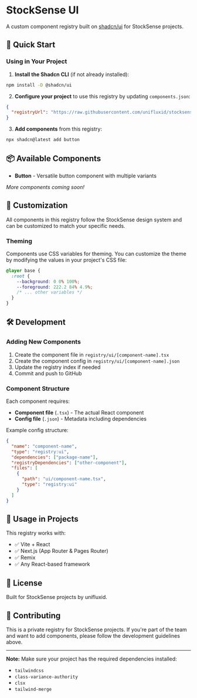 # StockSense UI

A custom component registry built on [shadcn/ui](https://ui.shadcn.com) for StockSense projects.

## 🚀 Quick Start

### Using in Your Project

1. **Install the Shadcn CLI** (if not already installed):
```bash
npm install -D @shadcn/ui
```

2. **Configure your project** to use this registry by updating `components.json`:
```json
{
  "registryUrl": "https://raw.githubusercontent.com/unifluxid/stocksense-ui/main/registry"
}
```

3. **Add components** from this registry:
```bash
npx shadcn@latest add button
```

## 📦 Available Components

- **Button** - Versatile button component with multiple variants

_More components coming soon!_

## 🎨 Customization

All components in this registry follow the StockSense design system and can be customized to match your specific needs.

### Theming

Components use CSS variables for theming. You can customize the theme by modifying the values in your project's CSS file:

```css
@layer base {
  :root {
    --background: 0 0% 100%;
    --foreground: 222.2 84% 4.9%;
    /* ... other variables */
  }
}
```

## 🛠️ Development

### Adding New Components

1. Create the component file in `registry/ui/[component-name].tsx`
2. Create the component config in `registry/ui/[component-name].json`
3. Update the registry index if needed
4. Commit and push to GitHub

### Component Structure

Each component requires:
- **Component file** (`.tsx`) - The actual React component
- **Config file** (`.json`) - Metadata including dependencies

Example config structure:
```json
{
  "name": "component-name",
  "type": "registry:ui",
  "dependencies": ["package-name"],
  "registryDependencies": ["other-component"],
  "files": [
    {
      "path": "ui/component-name.tsx",
      "type": "registry:ui"
    }
  ]
}
```

## 🔗 Usage in Projects

This registry works with:
- ✅ Vite + React
- ✅ Next.js (App Router & Pages Router)
- ✅ Remix
- ✅ Any React-based framework

## 📝 License

Built for StockSense projects by unifluxid.

## 🤝 Contributing

This is a private registry for StockSense projects. If you're part of the team and want to add components, please follow the development guidelines above.

---

**Note:** Make sure your project has the required dependencies installed:
- `tailwindcss`
- `class-variance-authority`
- `clsx`
- `tailwind-merge`
